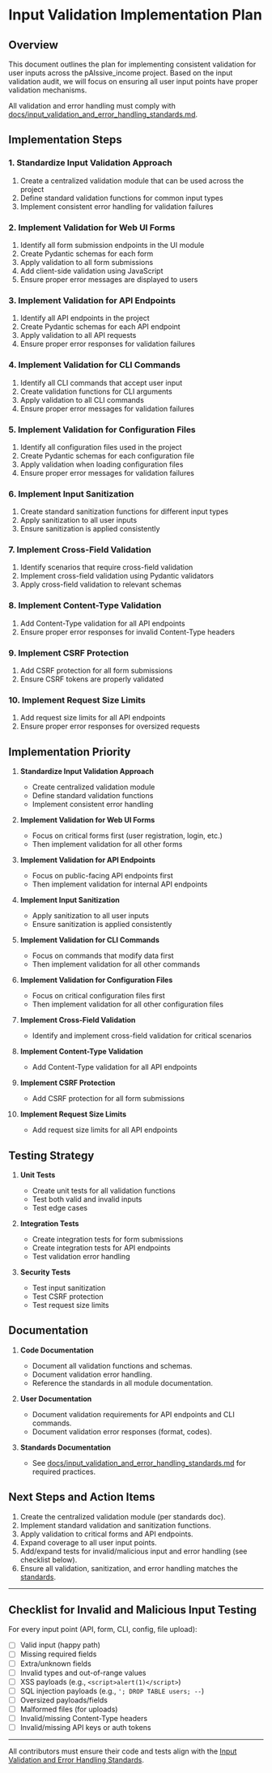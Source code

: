 # Input Validation Implementation Plan

## Overview

This document outlines the plan for implementing consistent validation for user inputs across the pAIssive_income project. Based on the input validation audit, we will focus on ensuring all user input points have proper validation mechanisms.

All validation and error handling must comply with [docs/input_validation_and_error_handling_standards.md](docs/input_validation_and_error_handling_standards.md).

## Implementation Steps

### 1. Standardize Input Validation Approach

1. Create a centralized validation module that can be used across the project
2. Define standard validation functions for common input types
3. Implement consistent error handling for validation failures

### 2. Implement Validation for Web UI Forms

1. Identify all form submission endpoints in the UI module
2. Create Pydantic schemas for each form
3. Apply validation to all form submissions
4. Add client-side validation using JavaScript
5. Ensure proper error messages are displayed to users

### 3. Implement Validation for API Endpoints

1. Identify all API endpoints in the project
2. Create Pydantic schemas for each API endpoint
3. Apply validation to all API requests
4. Ensure proper error responses for validation failures

### 4. Implement Validation for CLI Commands

1. Identify all CLI commands that accept user input
2. Create validation functions for CLI arguments
3. Apply validation to all CLI commands
4. Ensure proper error messages for validation failures

### 5. Implement Validation for Configuration Files

1. Identify all configuration files used in the project
2. Create Pydantic schemas for each configuration file
3. Apply validation when loading configuration files
4. Ensure proper error messages for validation failures

### 6. Implement Input Sanitization

1. Create standard sanitization functions for different input types
2. Apply sanitization to all user inputs
3. Ensure sanitization is applied consistently

### 7. Implement Cross-Field Validation

1. Identify scenarios that require cross-field validation
2. Implement cross-field validation using Pydantic validators
3. Apply cross-field validation to relevant schemas

### 8. Implement Content-Type Validation

1. Add Content-Type validation for all API endpoints
2. Ensure proper error responses for invalid Content-Type headers

### 9. Implement CSRF Protection

1. Add CSRF protection for all form submissions
2. Ensure CSRF tokens are properly validated

### 10. Implement Request Size Limits

1. Add request size limits for all API endpoints
2. Ensure proper error responses for oversized requests

## Implementation Priority

1. **Standardize Input Validation Approach**
   - Create centralized validation module
   - Define standard validation functions
   - Implement consistent error handling

2. **Implement Validation for Web UI Forms**
   - Focus on critical forms first (user registration, login, etc.)
   - Then implement validation for all other forms

3. **Implement Validation for API Endpoints**
   - Focus on public-facing API endpoints first
   - Then implement validation for internal API endpoints

4. **Implement Input Sanitization**
   - Apply sanitization to all user inputs
   - Ensure sanitization is applied consistently

5. **Implement Validation for CLI Commands**
   - Focus on commands that modify data first
   - Then implement validation for all other commands

6. **Implement Validation for Configuration Files**
   - Focus on critical configuration files first
   - Then implement validation for all other configuration files

7. **Implement Cross-Field Validation**
   - Identify and implement cross-field validation for critical scenarios

8. **Implement Content-Type Validation**
   - Add Content-Type validation for all API endpoints

9. **Implement CSRF Protection**
   - Add CSRF protection for all form submissions

10. **Implement Request Size Limits**
    - Add request size limits for all API endpoints

## Testing Strategy

1. **Unit Tests**
   - Create unit tests for all validation functions
   - Test both valid and invalid inputs
   - Test edge cases

2. **Integration Tests**
   - Create integration tests for form submissions
   - Create integration tests for API endpoints
   - Test validation error handling

3. **Security Tests**
   - Test input sanitization
   - Test CSRF protection
   - Test request size limits

## Documentation

1. **Code Documentation**
   - Document all validation functions and schemas.
   - Document validation error handling.
   - Reference the standards in all module documentation.

2. **User Documentation**
   - Document validation requirements for API endpoints and CLI commands.
   - Document validation error responses (format, codes).

3. **Standards Documentation**
   - See [docs/input_validation_and_error_handling_standards.md](docs/input_validation_and_error_handling_standards.md) for required practices.

## Next Steps and Action Items

1. Create the centralized validation module (per standards doc).
2. Implement standard validation and sanitization functions.
3. Apply validation to critical forms and API endpoints.
4. Expand coverage to all user input points.
5. Add/expand tests for invalid/malicious input and error handling (see checklist below).
6. Ensure all validation, sanitization, and error handling matches the [standards](docs/input_validation_and_error_handling_standards.md).

---

## Checklist for Invalid and Malicious Input Testing

For every input point (API, form, CLI, config, file upload):

- [ ] Valid input (happy path)
- [ ] Missing required fields
- [ ] Extra/unknown fields
- [ ] Invalid types and out-of-range values
- [ ] XSS payloads (e.g., `<script>alert(1)</script>`)
- [ ] SQL injection payloads (e.g., `'; DROP TABLE users; --`)
- [ ] Oversized payloads/fields
- [ ] Malformed files (for uploads)
- [ ] Invalid/missing Content-Type headers
- [ ] Invalid/missing API keys or auth tokens

---

All contributors must ensure their code and tests align with the [Input Validation and Error Handling Standards](docs/input_validation_and_error_handling_standards.md).
